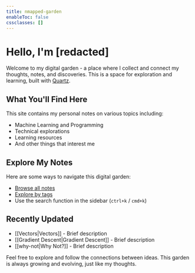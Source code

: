 ```yaml
---
title: nmapped-garden
enableToc: false
cssclasses: []
---
```


# Hello, I'm [redacted]

Welcome to my digital garden - a place where I collect and connect my thoughts, notes, and discoveries. This is a space for exploration and learning, built with [Quartz](https://quartz.jzhao.xyz/).

## What You'll Find Here

This site contains my personal notes on various topics including:

- Machine Learning and Programming
- Technical explorations
- Learning resources
- And other things that interest me

## Explore My Notes

Here are some ways to navigate this digital garden:

- [Browse all notes](/notes)
- [Explore by tags](/tags)
- Use the search function in the sidebar (`ctrl+k` / `cmd+k`)

## Recently Updated

- [[Vectors|Vectors]] - Brief description
- [[Gradient Descent|Gradient Descent]] - Brief description
- [[why-not|Why Not?]] - Brief description

Feel free to explore and follow the connections between ideas. This garden is always growing and evolving, just like my thoughts.
